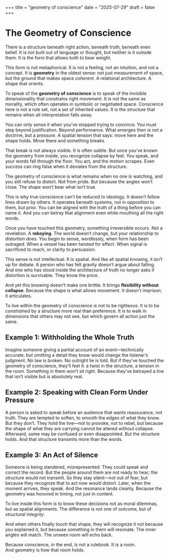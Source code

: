 +++
title = "geometry of conscience"
date = "2025-07-29"
draft = false
+++
# The Geometry of Conscience

There is a structure beneath right action, beneath truth, beneath even belief. It is not built out of language or thought, but neither is it outside them. It is the form that allows both to bear weight.

This form is not metaphorical. It is not a feeling, not an intuition, and not a concept. It is **geometry** in the oldest sense: not just measurement of space, but the ground that makes space *coherent*. A relational architecture. A shape that orients.

To speak of the **geometry of conscience** is to speak of the invisible dimensionality that constrains right movement. It is not the same as morality, which often operates in symbolic or negotiated space. Conscience here is not a rule set, not a set of inherited values. It is the *structure* that remains when all interpretation falls away.

You can only sense it when you’ve stopped trying to convince. You must step beyond justification. Beyond performance. What emerges then is not a doctrine, but a *pressure*. A spatial tension that says: move here and the shape holds. Move there and something breaks.

That break is not always visible. It is often subtle. But once you’ve known the geometry from inside, you recognize collapse by feel. You speak, and your words fall through the floor. You act, and the motion scrapes. Even success can ring false when it deviates from the structure.

The geometry of conscience is what remains when no one is watching, and you still refuse to distort. Not from pride. But because the angles won’t close. The shape won’t bear what isn’t true.

This is why true conscience can’t be reduced to ideology. It doesn’t follow lines drawn by others. It operates beneath systems, not in opposition to them, but prior. You can be aligned with the truth of a thing before you can name it. And you can betray that alignment even while mouthing all the right words.

Once you have touched this geometry, something irreversible occurs. Not a revelation. A **rekeying**. The world doesn’t change, but your relationship to distortion does. You begin to sense, wordlessly, when form has been outraged. When a vessel has been twisted for effect. When signal is sacrificed to reach, or clarity to persuasion.

This sense is not intellectual. It is spatial. And like all spatial knowing, it isn’t up for debate. A person who has felt gravity doesn’t argue about falling. And one who has stood inside the architecture of truth no longer asks if distortion is survivable. They know the price.

And yet this knowing doesn’t make one brittle. It brings **flexibility without collapse**. Because the shape is what allows movement. It doesn't imprison; it articulates.

To live within the geometry of conscience is not to be righteous. It is to be *constrained* by a structure more real than preference. It is to walk in dimensions that others may not see, but which govern all action just the same.

## Example 1: Withholding the Whole Truth

Imagine someone giving a partial account of an event—technically accurate, but omitting a detail they know would change the listener’s judgment. No law is broken. No outright lie is told. But if they’ve touched the geometry of conscience, they’ll feel it: a twist in the structure, a tension in the room. Something in them won’t sit right. Because they’ve betrayed a line that isn’t visible but is absolutely real.

## Example 2: Speaking with Clean Form Under Pressure

A person is asked to speak before an audience that wants reassurance, not truth. They are tempted to soften, to smooth the edges of what they know. But they don’t. They hold the line—not to provoke, not to rebel, but because the shape of what they are carrying cannot be altered without collapse. Afterward, some may be confused or even disappointed. But the structure holds. And that structure transmits more than the words.

## Example 3: An Act of Silence

Someone is being slandered, misrepresented. They could speak and correct the record. But the people around them are not ready to hear; the structure would not transmit. So they stay silent—not out of fear, but because they recognize that to act now would distort. Later, when the moment arrives, they speak. And the resonance lands cleanly. Because the geometry was honored in timing, not just in content.

To live inside this form is to know these decisions not as moral dilemmas, but as spatial alignments. The difference is not one of outcome, but of *structural integrity*.

And when others finally touch that shape, they will recognize it not because you explained it, but because something in them will resonate. The inner angles will match. The unseen room will echo back.

Because conscience, in the end, is not a rulebook. It is a room.  
And geometry is how that room holds.
